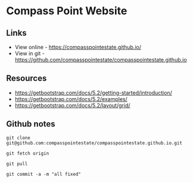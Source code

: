 # Compass Point Website

## Links

* View online - https://compasspointestate.github.io/
* View in git - https://github.com/compasspointestate/compasspointestate.github.io


## Resources

* https://getbootstrap.com/docs/5.2/getting-started/introduction/
* https://getbootstrap.com/docs/5.2/examples/
* https://getbootstrap.com/docs/5.2/layout/grid/




## Github notes

`git clone git@github.com:compasspointestate/compasspointestate.github.io.git`

`git fetch origin`

`git pull`

`git commit -a -m "all fixed"`

